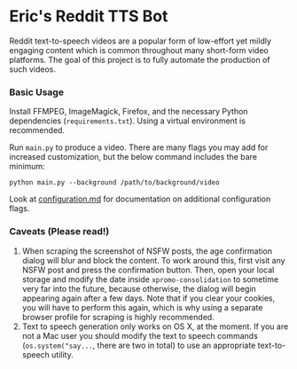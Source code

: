 # Eric's Reddit TTS Bot
Reddit text-to-speech videos are a popular form of low-effort yet mildly engaging content which is common throughout many short-form video platforms. The goal of this project is to fully automate the production of such videos.
### Basic Usage
Install FFMPEG, ImageMagick, Firefox, and the necessary Python dependencies (`requirements.txt`). Using a virtual environment is recommended. 

Run `main.py` to produce a video. There are many flags you may add for increased customization, but the below command includes the bare minimum:
```
python main.py --background /path/to/background/video
```
Look at [configuration.md](configuration.md) for documentation on additional configuration flags.

### Caveats (Please read!)
1. When scraping the screenshot of NSFW posts, the age confirmation dialog will blur and block the content. To work around this, first visit any NSFW post and press the confirmation button. Then, open your local storage and modify the date inside `xpromo-consolidation` to sometime very far into the future, because otherwise, the dialog will begin appearing again after a few days. Note that if you clear your cookies, you will have to perform this again, which is why using a separate browser profile for scraping is highly recommended. 
2. Text to speech generation only works on OS X, at the moment. If you are not a Mac user you should modify the text to speech commands (`os.system("say...`, there are two in total) to use an appropriate text-to-speech utility.
